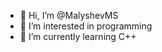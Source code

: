 - 👋 Hi, I’m @MalyshevMS
- 👀 I’m interested in programming
- 🌱 I’m currently learning C++

<!---
MalyshevMS/MalyshevMS is a ✨ special ✨ repository because its `README.md` (this file) appears on your GitHub profile.
You can click the Preview link to take a look at your changes.
--->
